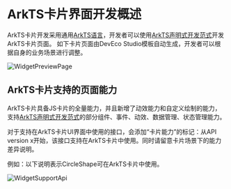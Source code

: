 # ArkTS卡片界面开发概述
<!--Kit: Form Kit-->
<!--Subsystem: Ability-->
<!--Owner: @cx983299475-->
<!--Designer: @xueyulong-->
<!--Tester: @chenmingze-->
<!--Adviser: @Brilliantry_Rui-->

ArkTS卡片开发采用通用<!--RP1-->[ArkTS语言](../quick-start/arkts-get-started.md)<!--RP1End-->，开发者可以使用[ArkTS声明式开发范式](../ui/arkts-ui-development-overview.md)开发ArkTS卡片页面。
如下卡片页面由DevEco Studio模板自动生成，开发者可以根据自身的业务场景进行调整。 

![WidgetPreviewPage](figures/WidgetPreviewPage.png)


## ArkTS卡片支持的页面能力

ArkTS卡片具备JS卡片的全量能力，并且新增了动效能力和自定义绘制的能力，支持[ArkTS声明式开发范式](../ui/arkts-ui-development-overview.md)的部分组件、事件、动效、数据管理、状态管理能力。

对于支持在ArkTS卡片UI界面中使用的接口，会添加“卡片能力”的标记：从API version x开始，该接口支持在ArkTS卡片中使用。同时请留意卡片场景下的能力差异说明。

例如：以下说明表示CircleShape可在ArkTS卡片中使用。  

![WidgetSupportApi](figures/WidgetSupportApi.png)
